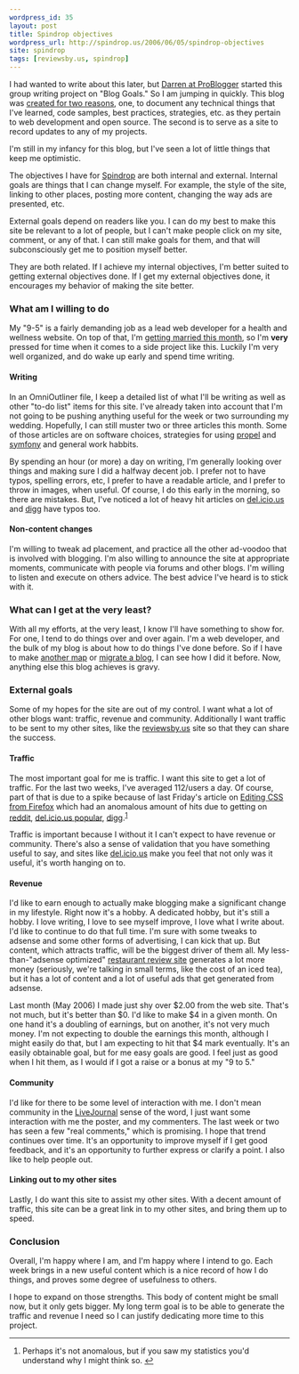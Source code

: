 ```yaml
---
wordpress_id: 35
layout: post
title: Spindrop objectives
wordpress_url: http://spindrop.us/2006/06/05/spindrop-objectives
site: spindrop
tags: [reviewsby.us, spindrop]
---
```

[pb]: http://www.problogger.net/archives/2006/06/05/blog-goals-group-writing-project/
[s1]: http://spindrop.us/purpose/
[s]: http://spindrop.us/
[rbu]: http://reviewsby.us/

I had wanted to write about this later, but [Darren at ProBlogger][pb] started this group writing project on "Blog Goals."  So I am jumping in quickly.  This blog was [created for two reasons][s1], one, to document any technical things that I've learned, code samples, best practices, strategies, etc. as they pertain to web development and open source.  The second is to serve as a site to record updates to any of my projects.

I'm still in my infancy for this blog, but I've seen a lot of little things that keep me optimistic.

The objectives I have for [Spindrop][s] are both internal and external.  Internal goals are things that I can change myself.  For example, the style of the site, linking to other places, posting more content, changing the way ads are presented, etc.

External goals depend on readers like you.  I can do my best to make this site be relevant to a lot of people, but I can't make people click on my site, comment, or any of that.  I can still make goals for them, and that will subconsciously get me to position myself better.

They are both related.  If I achieve my internal objectives, I'm better suited to getting external objectives done.  If I get my external objectives done, it encourages my behavior of making the site better.
<!--more-->

### What am I willing to do

My "9-5" is a fairly demanding job as a lead web developer for a health and wellness website.  On top of that, I'm [getting married this month](ktdd.org), so I'm **very** pressed for time when it comes to a side project like this.  Luckily I'm very well organized, and do wake up early and spend time writing.

#### Writing

In an OmniOutliner file, I keep a detailed list of what I'll be writing as well as other "to-do list" items for this site.  I've already taken into account that I'm not going to be pushing anything useful for the week or two surrounding my wedding.  Hopefully, I can still muster two or three articles this month.  Some of those articles are on software choices, strategies for using [propel] and [symfony] and general work habbits.

By spending an hour (or more) a day on writing, I'm generally looking over things and making sure I did a halfway decent job.  I prefer not to have typos, spelling errors, etc, I prefer to have a readable article, and I prefer to throw in images, when useful.  Of course, I do this early in the morning, so there are mistakes.  But, I've noticed a lot of heavy hit articles on [del.icio.us][d] and [digg] have typos too.

#### Non-content changes

I'm willing to tweak ad placement, and practice all the other ad-voodoo that is involved with blogging.    I'm also willing to announce the site at appropriate moments, communicate with people via forums and other blogs.  I'm willing to listen and execute on others advice.  The best advice I've heard is to stick with it.

### What can I get at the very least?

With all my efforts, at the very least, I know I'll have something to show for.  For one, I tend to do things over and over again.  I'm a web developer, and the bulk of my blog is about how to do things I've done before.  So if I have to make [another map][s2] or [migrate a blog][s3], I can see how I did it before.  Now, anything else this blog achieves is gravy.

### External goals

Some of my hopes for the site are out of my control.  I want what a lot of other blogs want: traffic, revenue and community.  Additionally I want traffic to be sent to my other sites, like the [reviewsby.us][rbu] site so that they can share the success.

#### Traffic

The most important goal for me is traffic.  I want this site to get a lot of traffic.  For the last two weeks, I've averaged 112/users a day.  Of course, part of that is due to a spike because of last Friday's article on [Editing CSS from Firefox][s4] which had an anomalous amount of hits due to getting on [reddit][r], [del.icio.us popular][dp], [digg][].<sup id="fnr1">[1]</sup>

Traffic is important because I without it I can't expect to have revenue or community.  There's also a sense of validation that you have something useful to say, and sites like [del.icio.us][d] make you feel that not only was it useful, it's worth hanging on to.

#### Revenue

I'd like to earn enough to actually make blogging make a significant change in my lifestyle.  Right now it's a hobby.  A dedicated hobby, but it's still a hobby.  I love writing, I love to see myself improve, I love what I write about.  I'd like to continue to do that full time.  I'm sure with some tweaks to adsense and some other forms of advertising, I can kick that up.  But content, which attracts traffic, will be the biggest driver of them all.  My less-than-"adsense optimized" [restaurant review site][rbu] generates a lot more money (seriously, we're talking in small terms, like the cost of an iced tea), but it has a lot of content and a lot of useful ads that get generated from adsense.

Last month (May 2006) I made just shy over $2.00 from the web site.  That's not much, but it's better than $0.  I'd like to make $4 in a given month.  On one hand it's a doubling of earnings, but on another, it's not very much money.  I'm not expecting to double the earnings this month, although I might easily do that, but I am expecting to hit that $4 mark eventually.  It's an easily obtainable goal, but for me easy goals are good.  I feel just as good when I hit them, as I would if I got a raise or a bonus at my "9 to 5."

#### Community

I'd like for there to be some level of interaction with me.  I don't  mean community in the [LiveJournal][lj] sense of the word, I just want some interaction with me the poster, and my commenters.  The last week or two has seen a few "real comments," which is promising.  I hope that trend continues over time.  It's an opportunity to improve myself if I get good feedback, and it's an opportunity to further express or clarify a point.  I also like to help people out.

#### Linking out to my other sites

Lastly, I do want this site to assist my other sites.  With a decent amount of traffic, this site can be a great link in to my other sites, and bring them up to speed.

### Conclusion

Overall, I'm happy where I am, and I'm happy where I intend to go.  Each week brings in a new useful content which is a nice record of how I do things, and proves some degree of usefulness to others.  

I hope to expand on those strengths.  This body of content might be small now, but it only gets bigger.  My long term goal is to be able to generate the traffic and revenue I need so I can justify dedicating more time to this project.

[1]: #fn1
[lj]: http://livejournal.com/
[dp]: http://del.icio.us/popular/
[r]: http://programming.reddit.com/goto?id=73c6
[digg]: http://digg.com/
[d]: http://del.icio.us/
[propel]: http://propel.phpdb.org/
[symfony]:  http://symfony-project.com/
[s2]: http://spindrop.us/2006/04/26/easy_yahoo_maps_and_georss_with_symfony
[s3]: http://spindrop.us/2006/05/19/migrating-from-drupal-47-to-wordpress
[s4]: http://spindrop.us/2006/06/02/editing-css-live-in-firefox

<div id="footnotes">
	<hr/>
	<ol>
		<li id="fn1">Perhaps it's not anomalous, but if you saw my statistics you'd understand why I might think so. <a href="#fnr1" class="footnoteBackLink"  title="Jump back to footnote 1 in the text.">&#8617;</a></li>
	</ol>
</div>
